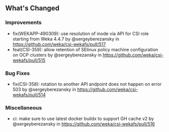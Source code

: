 <!-- Release notes generated using configuration in .github/release.yaml at main -->

## What's Changed
### Improvements
* fix(WEKAPP-490309): use resolution of inode via API for CSI role starting from Weka 4.4.7 by @sergeyberezansky in https://github.com/weka/csi-wekafs/pull/517
* feat(CSI-359): allow retention of SElinux policy machine configuration on OCP clusters by @sergeyberezansky in https://github.com/weka/csi-wekafs/pull/515
### Bug Fixes
* fix(CSI-358): rotation to another API andpoint does not happen on error 503 by @sergeyberezansky in https://github.com/weka/csi-wekafs/pull/514
### Miscellaneous
* ci: make sure to use latest docker buildx to support GH cache v2 by @sergeyberezansky in https://github.com/weka/csi-wekafs/pull/516


